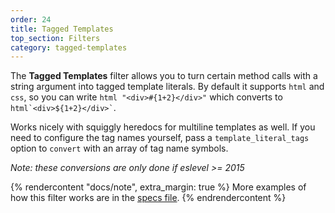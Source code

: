 ```yaml
---
order: 24
title: Tagged Templates
top_section: Filters
category: tagged-templates
---
```


The **Tagged Templates** filter allows you to turn certain method calls with a string argument into tagged template literals. By default it supports `html` and `css`, so you can write `html "<div>#{1+2}</div>"` which converts to `` html`<div>${1+2}</div>` ``.

Works nicely with squiggly heredocs for multiline templates as well. If you
need to configure the tag names yourself, pass a `template_literal_tags`
option to `convert` with an array of tag name symbols.

_Note: these conversions are only done if eslevel >= 2015_

{% rendercontent "docs/note", extra_margin: true %}
More examples of how this filter works are in the [specs file](https://github.com/ruby2js/ruby2js/blob/master/spec/tagged_templates_spec.rb).
{% endrendercontent %}
